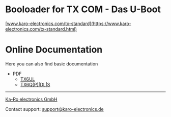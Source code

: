 # Booloader for TX COM - Das U-Boot


[www.karo-electronics.com/tx-standard](https://www.karo-electronics.com/tx-standard.html)

# Online Documentation

Here you can also find basic documentation

- PDF
    * [TX6UL](TXUL_U-Boot.pdf)
    * [TX6Q(P)|DL|S](TX6_U-Boot.pdf)
	
---
[Ka-Ro electronics GmbH](http://www.karo-electronics.de)

Contact support: support@karo-electronics.de

